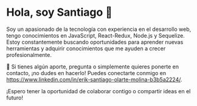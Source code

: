 
# Hola, soy Santiago 👋

Soy un apasionado de la tecnología con experiencia en el desarrollo web, tengo conocimientos en JavaScript, React-Redux, Node.js y Sequelize. Estoy constantemente buscando oportunidades para aprender nuevas herramientas y adquirir conocimientos que me ayuden a crecer profesionalmente.

💬 Si tienes algún aporte, pregunta o simplemente quieres ponerte en contacto, ¡no dudes en hacerlo! Puedes conectarte conmigo en https://www.linkedin.com/in/erik-santiago-olarte-molina-b3b5a2224/.

¡Espero tener la oportunidad de colaborar contigo o compartir ideas en el futuro!
 

<!--
**blueowl2794/blueowl2794** is a ✨ _special_ ✨ repository because its `README.md` (this file) appears on your GitHub profile.

Here are some ideas to get you started:

- 🔭 I’m currently working on ...
- 🌱 I’m currently learning ...
- 👯 I’m looking to collaborate on ...
- 🤔 I’m looking for help with ...
- 💬 Ask me about ...
- 📫 How to reach me: ...
- 😄 Pronouns: ...
- ⚡ Fun fact: ...
-->
